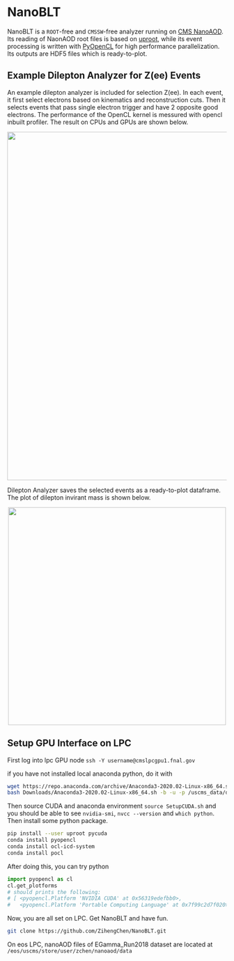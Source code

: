 # NanoBLT
NanoBLT is a `ROOT`-free and `CMSSW`-free analyzer running on [CMS NanoAOD](https://twiki.cern.ch/twiki/bin/view/CMSPublic/WorkBookNanoAOD). Its reading of NaonAOD root files is based on [uproot](https://github.com/scikit-hep/uproot), while its event processing is written with [PyOpenCL](https://documen.tician.de/pyopencl/) for high performance parallelization. Its outputs are HDF5 files which is ready-to-plot.

## Example Dilepton Analyzer for Z(ee) Events
An example dilepton analyzer is included for selection Z(ee). In each event, it first select electrons based on kinematics and reconstruction cuts. Then it selects events that pass single electron trigger and have 2 opposite good electrons. 
The performance of the OpenCL kernel is messured with opencl inbuilt profiler. The result on CPUs and GPUs are shown below.

<p align="center">
<img src="https://github.com/ZihengChen/NanoBLT/blob/master/plots/throughputs.png" width="800">
</p>

Dilepton Analyzer saves the selected events as a ready-to-plot dataframe. The plot of dilepton invirant mass is shown below.

<p align="center">
<img src=https://github.com/ZihengChen/NanoBLT/blob/master/plots/Dilepton_mass.png width="500">
</p>


## Setup GPU Interface on LPC
First log into lpc GPU node `ssh -Y username@cmslpcgpu1.fnal.gov`

if you have not installed local anaconda python, do it with
```bash
wget https://repo.anaconda.com/archive/Anaconda3-2020.02-Linux-x86_64.sh
bash Downloads/Anaconda3-2020.02-Linux-x86_64.sh -b -u -p /uscms_data/d3/zchen/anaconda
```
Then source CUDA and anaconda environment `source SetupCUDA.sh` and you should be able to see `nvidia-smi`, `nvcc --version` and `which python`. Then install some python package.

```bash
pip install --user uproot pycuda
conda install pyopencl
conda install ocl-icd-system
conda install pocl
```
After doing this, you can try python
```python
import pyopencl as cl
cl.get_plotforms
# should prints the following:
# [ <pyopencl.Platform 'NVIDIA CUDA' at 0x56319edefbb0>, 
#   <pyopencl.Platform 'Portable Computing Language' at 0x7f99c2d7f020>]
``` 
Now, you are all set on LPC. Get NanoBLT and have fun.
```bash
git clone https://github.com/ZihengChen/NanoBLT.git
```
On eos LPC, nanoAOD files of EGamma_Run2018 dataset are located at `/eos/uscms/store/user/zchen/nanoaod/data`





